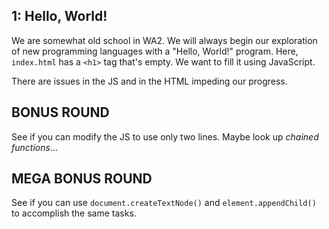 ## 1: Hello, World!

We are somewhat old school in WA2. We will always begin our exploration of new
programming languages with a "Hello, World!" program. Here, `index.html` has a
`<h1>` tag that's empty. We want to fill it using JavaScript.

There are issues in the JS and in the HTML impeding our progress.

## BONUS ROUND

See if you can modify the JS to use only two lines. Maybe look up *chained functions*...

## MEGA BONUS ROUND

See if you can use `document.createTextNode()` and `element.appendChild()` to
accomplish the same tasks.
